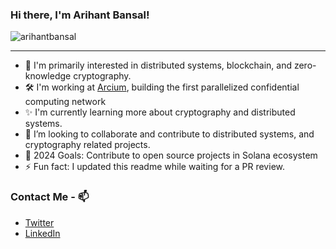 ### Hi there, I'm Arihant Bansal!

<p align="left"> <img src="https://komarev.com/ghpvc/?username=arihantbansal&label=Profile%20views&color=0e75b6&style=flat" alt="arihantbansal" /> </p>

---

- 🔭 I'm primarily interested in distributed systems, blockchain, and zero-knowledge cryptography.
- 🛠️ I'm working at [Arcium](https://arcium.com/), building the first parallelized confidential computing network
- ✨ I'm currently learning more about cryptography and distributed systems.
- 👯 I’m looking to collaborate and contribute to distributed systems, and cryptography related projects.
- 🥅 2024 Goals: Contribute to open source projects in Solana ecosystem
- ⚡ Fun fact: I updated this readme while waiting for a PR review.

### Contact Me - 📫

- [Twitter](https://twitter.com/_arihantbansal)
- [LinkedIn](https://www.linkedin.com/in/arihantbansal/)
